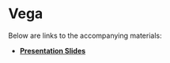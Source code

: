 # Vega

Below are links to the accompanying materials:

 * [**Presentation Slides**](https://rawgit.com/markusschanta/talks/vega-work/2018-07%20-%20Vega%20-%20Full%20Stack%20Quants/presentation.html)
